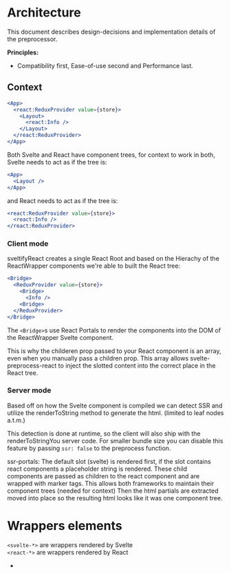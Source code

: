 # Architecture

This document describes design-decisions and implementation details of the preprocessor.

**Principles:**

- Compatibility first, Ease-of-use second and Performance last.

## Context

```jsx
<App>
  <react:ReduxProvider value={store}>
    <Layout>
      <react:Info />
    </Layout>
  </react:ReduxProvider>
</App>
```

Both Svelte and React have component trees, for context to work in both, Svelte needs to act as if the tree is:

```jsx
<App>
  <Layout />
</App>
```

and React needs to act as if the tree is:

```jsx
<react:ReduxProvider value={store}>
  <react:Info />
</react:ReduxProvider>
```

### Client mode

sveltifyReact creates a single React Root and based on the Hierachy of the ReactWrapper components we're able to built the React tree:

```jsx
<Bridge>
  <ReduxProvider value={store}>
    <Bridge>
      <Info />
    <Bridge>
  </ReduxProvider>
</Bridge>
```

The `<Bridge>`s use React Portals to render the components into the DOM of the ReactWrapper Svelte component.

This is why the childeren prop passed to your React component is an array, even when you manually pass a children prop.
This array allows svelte-preprocess-react to inject the slotted content into the correct place in the React tree.

### Server mode

Based off on how the Svelte component is compiled we can detect SSR and utilize the renderToString method to generate the html. (limited to leaf nodes a.t.m.)

This detection is done at runtime, so the client will also ship with the renderToStringYou server code.
For smaller bundle size you can disable this feature by passing `ssr: false` to the preprocess function.

ssr-portals: The default slot (svelte) is rendered first, if the slot contains react components a placeholder string is rendered. These child components are passed as children to the react component and are wrapped with marker tags.
This allows both frameworks to maintain their component trees (needed for context)
Then the html partials are extracted moved into place so the resulting html looks like it was one component tree.

# Wrappers elements

`<svelte-*>` are wrappers rendered by Svelte  
`<react-*>` are wrappers rendered by React

-
